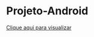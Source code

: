 # Projeto-Android

<a href="https://valfreitas.github.io/projeto-social/">Clique aqui para visualizar</a>
